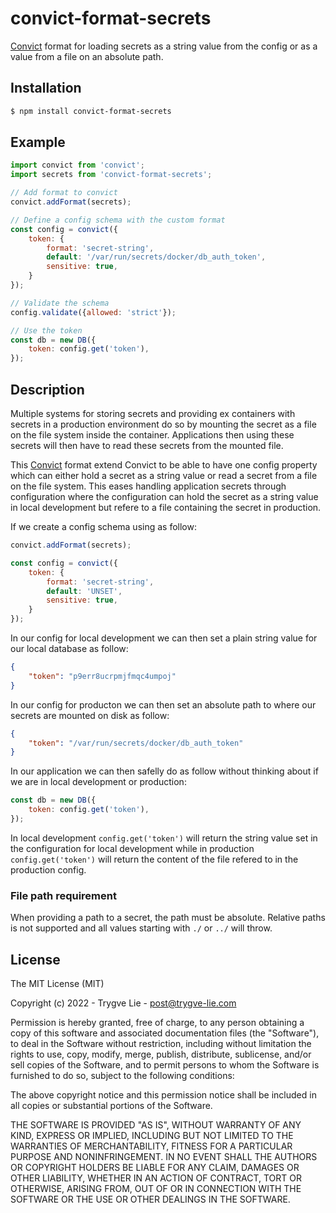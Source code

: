 # convict-format-secrets

[Convict](https://github.com/mozilla/node-convict/tree/master/packages/convict) format for loading secrets as a string value from the config or as a value from a file on an absolute path.

## Installation

```bash
$ npm install convict-format-secrets
```

## Example

```js
import convict from 'convict';
import secrets from 'convict-format-secrets';

// Add format to convict
convict.addFormat(secrets);

// Define a config schema with the custom format
const config = convict({
    token: {
        format: 'secret-string',
        default: '/var/run/secrets/docker/db_auth_token',
        sensitive: true,
    }
});

// Validate the schema
config.validate({allowed: 'strict'});

// Use the token
const db = new DB({
    token: config.get('token'),
});
```

## Description

Multiple systems for storing secrets and providing ex containers with secrets in a production environment do so by mounting the secret as a file on the file system inside the container. Applications then using these secrets will then have to read these secrets from the mounted file. 

This [Convict](https://github.com/mozilla/node-convict/tree/master/packages/convict) format extend Convict to be able to have one config property which can either hold a secret as a string value or read a secret from a file on the file system. This eases handling application secrets through configuration where the configuration can hold the secret as a string value in local development but refere to a file containing the secret in production.

If we create a config schema using as follow:

```js
convict.addFormat(secrets);

const config = convict({
    token: {
        format: 'secret-string',
        default: 'UNSET',
        sensitive: true,
    }
});
```

In our config for local development we can then set a plain string value for our local database as follow:

```json
{
    "token": "p9err8ucrpmjfmqc4umpoj"
}
```

In our config for producton we can then set an absolute path to where our secrets are mounted on disk as follow:

```json
{
    "token": "/var/run/secrets/docker/db_auth_token"
}
```

In our application we can then safelly do as follow without thinking about if we are in local development or production:

```js
const db = new DB({
    token: config.get('token'),
});
```

In local development `config.get('token')` will return the string value set in the configuration for local development while in production `config.get('token')` will return the content of the file refered to in the production config.

### File path requirement

When providing a path to a secret, the path must be absolute. Relative paths is not supported and all values starting with `./` or `../` will throw.

## License

The MIT License (MIT)

Copyright (c) 2022 - Trygve Lie - post@trygve-lie.com

Permission is hereby granted, free of charge, to any person obtaining a copy
of this software and associated documentation files (the "Software"), to deal
in the Software without restriction, including without limitation the rights
to use, copy, modify, merge, publish, distribute, sublicense, and/or sell
copies of the Software, and to permit persons to whom the Software is
furnished to do so, subject to the following conditions:

The above copyright notice and this permission notice shall be included in
all copies or substantial portions of the Software.

THE SOFTWARE IS PROVIDED "AS IS", WITHOUT WARRANTY OF ANY KIND, EXPRESS OR
IMPLIED, INCLUDING BUT NOT LIMITED TO THE WARRANTIES OF MERCHANTABILITY,
FITNESS FOR A PARTICULAR PURPOSE AND NONINFRINGEMENT. IN NO EVENT SHALL THE
AUTHORS OR COPYRIGHT HOLDERS BE LIABLE FOR ANY CLAIM, DAMAGES OR OTHER
LIABILITY, WHETHER IN AN ACTION OF CONTRACT, TORT OR OTHERWISE, ARISING FROM,
OUT OF OR IN CONNECTION WITH THE SOFTWARE OR THE USE OR OTHER DEALINGS IN
THE SOFTWARE.
